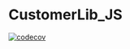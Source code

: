 # CustomerLib_JS
[![codecov](https://codecov.io/gh/FreydZig/CustomerLib_JS/branch/main/graph/badge.svg?token=VP180QXNQY)](https://codecov.io/gh/FreydZig/CustomerLib_JS)
